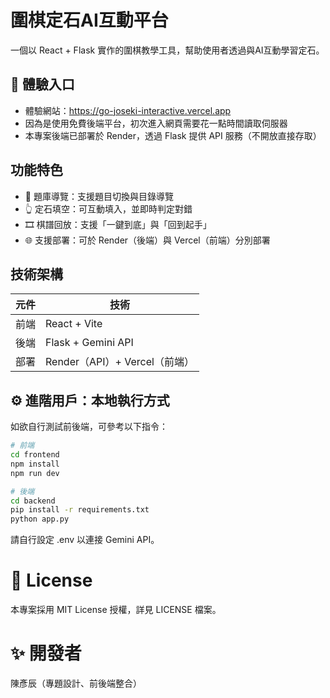 # 圍棋定石AI互動平台

一個以 React + Flask 實作的圍棋教學工具，幫助使用者透過與AI互動學習定石。

 ## 🚀 體驗入口

- 體驗網站：https://go-joseki-interactive.vercel.app
- 因為是使用免費後端平台，初次進入網頁需要花一點時間讀取伺服器
- 本專案後端已部署於 Render，透過 Flask 提供 API 服務（不開放直接存取）

## 功能特色

- 🎯 題庫導覽：支援題目切換與目錄導覽
- 👆 定石填空：可互動填入，並即時判定對錯
- 🎞️ 棋譜回放：支援「一鍵到底」與「回到起手」
- 🌐 支援部署：可於 Render（後端）與 Vercel（前端）分別部署

## 技術架構

| 元件 | 技術 |
|------|------|
| 前端 | React + Vite |
| 後端 | Flask + Gemini API |
| 部署 | Render（API）+ Vercel（前端） |

## ⚙️ 進階用戶：本地執行方式

如欲自行測試前後端，可參考以下指令：

```bash
# 前端
cd frontend
npm install
npm run dev

# 後端
cd backend
pip install -r requirements.txt
python app.py
```
請自行設定 .env 以連接 Gemini API。

# 📄 License
本專案採用 MIT License 授權，詳見 LICENSE 檔案。

# ✨ 開發者
陳彥辰（專題設計、前後端整合）




